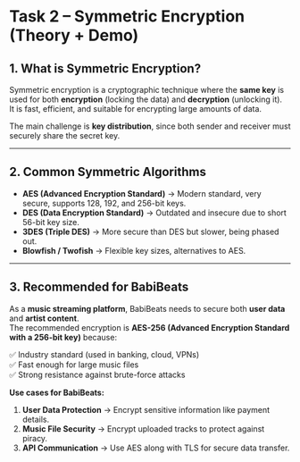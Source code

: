 # Task 2 – Symmetric Encryption (Theory + Demo)

## 1. What is Symmetric Encryption?

Symmetric encryption is a cryptographic technique where the **same key** is used for both **encryption** (locking the data) and **decryption** (unlocking it).  
It is fast, efficient, and suitable for encrypting large amounts of data.

The main challenge is **key distribution**, since both sender and receiver must securely share the secret key.

---

## 2. Common Symmetric Algorithms

- **AES (Advanced Encryption Standard)** → Modern standard, very secure, supports 128, 192, and 256-bit keys.
- **DES (Data Encryption Standard)** → Outdated and insecure due to short 56-bit key size.
- **3DES (Triple DES)** → More secure than DES but slower, being phased out.
- **Blowfish / Twofish** → Flexible key sizes, alternatives to AES.

---

## 3. Recommended for BabiBeats

As a **music streaming platform**, BabiBeats needs to secure both **user data** and **artist content**.  
The recommended encryption is **AES-256 (Advanced Encryption Standard with a 256-bit key)** because:

✅ Industry standard (used in banking, cloud, VPNs)  
✅ Fast enough for large music files  
✅ Strong resistance against brute-force attacks

**Use cases for BabiBeats:**

1. **User Data Protection** → Encrypt sensitive information like payment details.
2. **Music File Security** → Encrypt uploaded tracks to protect against piracy.
3. **API Communication** → Use AES along with TLS for secure data transfer.
